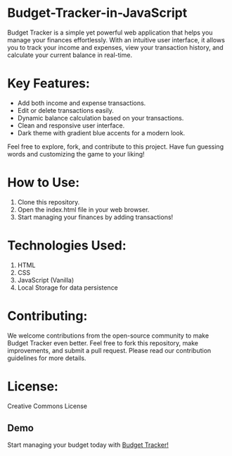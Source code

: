 # Budget-Tracker-in-JavaScript

Budget Tracker is a simple yet powerful web application that helps you manage your finances effortlessly. With an intuitive user interface, it allows you to track your income and expenses, view your transaction history, and calculate your current balance in real-time.

# Key Features:

- Add both income and expense transactions.
- Edit or delete transactions easily.
- Dynamic balance calculation based on your transactions.
- Clean and responsive user interface.
- Dark theme with gradient blue accents for a modern look.

Feel free to explore, fork, and contribute to this project. Have fun guessing words and customizing the game to your liking!

# How to Use:

1. Clone this repository.
2. Open the index.html file in your web browser.
3. Start managing your finances by adding transactions!

# Technologies Used:

1. HTML
2. CSS
3. JavaScript (Vanilla)
4. Local Storage for data persistence

# Contributing:

We welcome contributions from the open-source community to make Budget Tracker even better. Feel free to fork this repository, make improvements, and submit a pull request. Please read our contribution guidelines for more details.

# License:

Creative Commons License

## Demo
Start managing your budget today with [Budget Tracker!](https://zak455.github.io/Budget-Tracker-in-JavaScript/)

